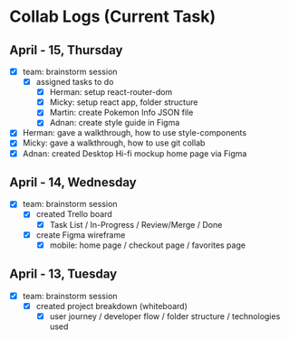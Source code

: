 # Collab Logs (Current Task)

<!-- 
## Month - Date, Day
- [ ] Name: task
-->

## April - 15, Thursday
- [x] team: brainstorm session
  - [x] assigned tasks to do
    - [x] Herman: setup react-router-dom
    - [x] Micky: setup react app, folder structure
    - [x] Martin: create Pokemon Info JSON file
    - [x] Adnan: create style guide in Figma
- [x] Herman: gave a walkthrough, how to use style-components
- [x] Micky: gave a walkthrough, how to use git collab
- [x] Adnan: created Desktop Hi-fi mockup home page via Figma

## April - 14, Wednesday
- [x] team: brainstorm session
  - [x] created Trello board
    - [x] Task List / In-Progress / Review/Merge / Done
  - [x] create Figma wireframe
    - [x] mobile: home page / checkout page / favorites page

## April - 13, Tuesday
- [x] team: brainstorm session
  - [x] created project breakdown (whiteboard)
    - [x] user journey / developer flow / folder structure / technologies used
